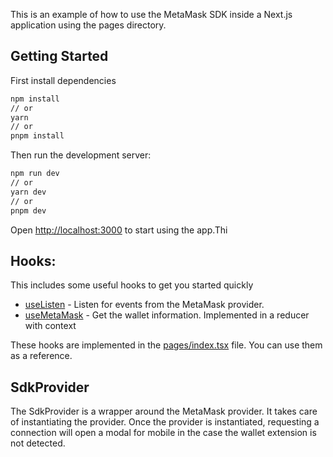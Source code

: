 This is an example of how to use the MetaMask SDK inside a Next.js application using the pages directory.

## Getting Started

First install dependencies

```bash
npm install
// or
yarn
// or
pnpm install
```

Then run the development server:

```bash
npm run dev
// or
yarn dev
// or
pnpm dev
```

Open [http://localhost:3000](http://localhost:3000) to start using the app.Thi

## Hooks:

This includes some useful hooks to get you started quickly

- [useListen](./hooks/useListen.tsx) - Listen for events from the MetaMask provider.
- [useMetaMask](./hooks/useMetaMask.tsx) - Get the wallet information. Implemented in a reducer with context

These hooks are implemented in the [pages/index.tsx](/pages/index.tsx) file. You can use them as a reference.

## SdkProvider

The SdkProvider is a wrapper around the MetaMask provider. It takes care of instantiating the provider. Once the provider is instantiated, requesting a connection will open a modal for mobile in the case the wallet extension is not detected.
